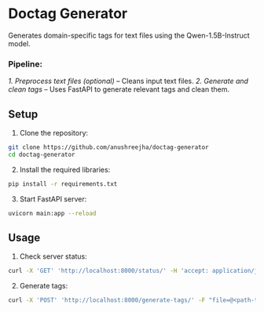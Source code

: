 # Doctag Generator

Generates domain-specific tags for text files using the Qwen-1.5B-Instruct model. 

### Pipeline:
*1. Preprocess text files (optional)* – Cleans input text files.
*2. Generate and clean tags* – Uses FastAPI to generate relevant tags and clean them.

## Setup

1. Clone the repository:
```bash
git clone https://github.com/anushreejha/doctag-generator
cd doctag-generator
```

2. Install the required libraries:
```bash
pip install -r requirements.txt
```

3. Start FastAPI server:
```bash
uvicorn main:app --reload
```

## Usage

1. Check server status:
```bash
curl -X 'GET' 'http://localhost:8000/status/' -H 'accept: application/json'
```

2. Generate tags:
```bash
curl -X 'POST' 'http://localhost:8000/generate-tags/' -F "file=@<path-to-file>"
```
